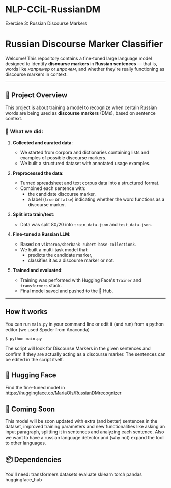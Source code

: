 # NLP-CCiL-RussianDM
Exercise 3: Russian Discourse Markers
# Russian Discourse Marker Classifier

Welcome! This repository contains a fine-tuned large language model designed to identify **discourse markers** in **Russian sentences** — that is, words like _например_ or _впрочем_, and whether they're really functioning as discourse markers in context.

---

## 🚀 Project Overview

This project is about training a model to recognize when certain Russian words are being used as **discourse markers** (DMs), based on sentence context.

### 🧾 What we did:

1. **Collected and curated data**:
   - We started from corpora and dictionaries containing lists and examples of possible discourse markers.
   - We built a structured dataset with annotated usage examples.

2. **Preprocessed the data**:
   - Turned spreadsheet and text corpus data into a structured format.
   - Combined each sentence with:
     - the candidate discourse marker,
     - a label (`true` or `false`) indicating whether the word functions as a discourse marker.

3. **Split into train/test**:
   - Data was split 80/20 into `train_data.json` and `test_data.json`.

4. **Fine-tuned a Russian LLM**:
   - Based on `viktoroo/sberbank-rubert-base-collection3`.
   - We built a multi-task model that:
     - predicts the candidate marker,
     - classifies it as a discourse marker or not.

5. **Trained and evaluated**:
   - Training was performed with Hugging Face's `Trainer` and `transformers` stack.
   - Final model saved and pushed to the 🤗 Hub.

---

## How it works

You can run `main.py` in your command line or edit it (and run) from a python editor (we used Spyder from Anaconda)

```bash
$ python main.py
```

The script will look for Discourse Markers in the given sentences and confirm if they are actually acting as a discourse marker. The sentences can be edited in the script itself.

## 🤗 Hugging Face
Find the fine-tuned model in https://huggingface.co/MariaOls/RussianDMrecognizer

## 📍 Coming Soon

This model will be soon updated with extra (and better) sentences in the dataset, improved training parameters and new functionalities like asking an input paragraph, splitting it in sentences and analyzing each sentence. Also we want to have a russian language detector and (why not) expand the tool to other languages. 

## 📦 Dependencies
You'll need:
transformers
datasets
evaluate
sklearn
torch
pandas
huggingface_hub




